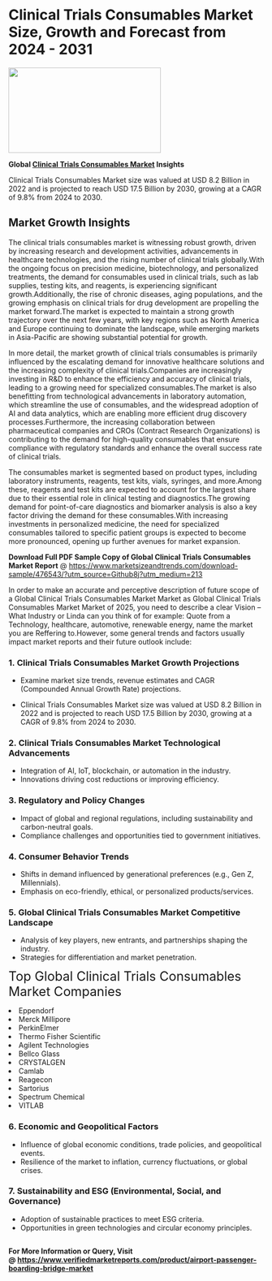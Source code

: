 <H1>Clinical Trials Consumables Market Size, Growth and Forecast from 2024 - 2031</H1><img class="aligncenter size-medium wp-image-584254" src="https://thirdeyenews.in/wp-content/uploads/2024/09/Global-Market-Research-300x168.jpeg" alt="" width="300" height="168" /><p><strong>Global&nbsp;<a href="https://www.marketsizeandtrends.com/download-sample/476543/?utm_source=Github8j?utm_medium=213">Clinical Trials Consumables Market</a> Insights</strong></p><p>Clinical Trials Consumables Market size was valued at USD 8.2 Billion in 2022 and is projected to reach USD 17.5 Billion by 2030, growing at a CAGR of 9.8% from 2024 to 2030.</p><p><h2>Market Growth Insights</h2> <p>The clinical trials consumables market is witnessing robust growth, driven by increasing research and development activities, advancements in healthcare technologies, and the rising number of clinical trials globally.With the ongoing focus on precision medicine, biotechnology, and personalized treatments, the demand for consumables used in clinical trials, such as lab supplies, testing kits, and reagents, is experiencing significant growth.Additionally, the rise of chronic diseases, aging populations, and the growing emphasis on clinical trials for drug development are propelling the market forward.The market is expected to maintain a strong growth trajectory over the next few years, with key regions such as North America and Europe continuing to dominate the landscape, while emerging markets in Asia-Pacific are showing substantial potential for growth.</p> <p>In more detail, the market growth of clinical trials consumables is primarily influenced by the escalating demand for innovative healthcare solutions and the increasing complexity of clinical trials.Companies are increasingly investing in R&D to enhance the efficiency and accuracy of clinical trials, leading to a growing need for specialized consumables.The market is also benefitting from technological advancements in laboratory automation, which streamline the use of consumables, and the widespread adoption of AI and data analytics, which are enabling more efficient drug discovery processes.Furthermore, the increasing collaboration between pharmaceutical companies and CROs (Contract Research Organizations) is contributing to the demand for high-quality consumables that ensure compliance with regulatory standards and enhance the overall success rate of clinical trials.</p> <p>The consumables market is segmented based on product types, including laboratory instruments, reagents, test kits, vials, syringes, and more.Among these, reagents and test kits are expected to account for the largest share due to their essential role in clinical testing and diagnostics.The growing demand for point-of-care diagnostics and biomarker analysis is also a key factor driving the demand for these consumables.With increasing investments in personalized medicine, the need for specialized consumables tailored to specific patient groups is expected to become more pronounced, opening up further avenues for market expansion.</p> <p><span class=""><strong>Download Full PDF Sample Copy of Global Clinical Trials Consumables Market Report</strong> @ <a href="https://www.marketsizeandtrends.com/download-sample/476543/?utm_source=Github8j?utm_medium=213" target="_blank">https://www.marketsizeandtrends.com/download-sample/476543/?utm_source=Github8j?utm_medium=213</a></span></p><p>In order to make an accurate and perceptive description of future scope of a Global&nbsp;Clinical Trials Consumables Market Market as Global&nbsp;Clinical Trials Consumables Market Market of 2025, you need to describe a clear Vision &ndash; What Industry or Linda can you think of for example: Quote from a Technology, healthcare, automotive, renewable energy, name the market you are Reffering to.However, some general trends and factors usually impact market reports and their future outlook include:</p><h3>1.&nbsp;<strong>Clinical Trials Consumables Market Growth Projections</strong></h3><ul><li>Examine market size trends, revenue estimates and CAGR (Compounded Annual Growth Rate) projections.</li><li><p>Clinical Trials Consumables Market size was valued at USD 8.2 Billion in 2022 and is projected to reach USD 17.5 Billion by 2030, growing at a CAGR of 9.8% from 2024 to 2030.</p></li></ul><h3>2.&nbsp;<strong>Clinical Trials Consumables Market Technological Advancements</strong></h3><ul><li>Integration of AI, IoT, blockchain, or automation in the industry.</li><li>Innovations driving cost reductions or improving efficiency.</li></ul><h3>3.&nbsp;<strong>Regulatory and Policy Changes</strong></h3><ul><li>Impact of global and regional regulations, including sustainability and carbon-neutral goals.</li><li>Compliance challenges and opportunities tied to government initiatives.</li></ul><h3>4.&nbsp;<strong>Consumer Behavior Trends</strong></h3><ul><li>Shifts in demand influenced by generational preferences (e.g., Gen Z, Millennials).</li><li>Emphasis on eco-friendly, ethical, or personalized products/services.</li></ul><h3>5.&nbsp;<strong>Global Clinical Trials Consumables Market Competitive Landscape</strong></h3><ul><li>Analysis of key players, new entrants, and partnerships shaping the industry.</li><li>Strategies for differentiation and market penetration.</li></ul><p data-pm-slice="1 1 []"><span style="color: inherit; font-family: inherit; font-size: 25px;">Top Global Clinical Trials Consumables Market Companies</span></p><div class="" data-test-id=""><p><li>Eppendorf</li><li> Merck Millipore</li><li> PerkinElmer</li><li> Thermo Fisher Scientific</li><li> Agilent Technologies</li><li> Bellco Glass</li><li> CRYSTALGEN</li><li> Camlab</li><li> Reagecon</li><li> Sartorius</li><li> Spectrum Chemical</li><li> VITLAB</li></p></div><h3>6.&nbsp;<strong>Economic and Geopolitical Factors</strong></h3><ul><li>Influence of global economic conditions, trade policies, and geopolitical events.</li><li>Resilience of the market to inflation, currency fluctuations, or global crises.</li></ul><h3>7.&nbsp;<strong>Sustainability and ESG (Environmental, Social, and Governance)</strong></h3><ul><li>Adoption of sustainable practices to meet ESG criteria.</li><li>Opportunities in green technologies and circular economy principles.</li></ul><h2><strong style="font-size: 14px;">For More Information or Query, Visit @&nbsp;</strong><a style="background-color: #ffffff; font-size: 14px;" href="https://www.marketsizeandtrends.com/report/clinical-trials-consumables-market/" target="_blank">https://www.verifiedmarketreports.com/product/airport-passenger-boarding-bridge-market</a></h2>